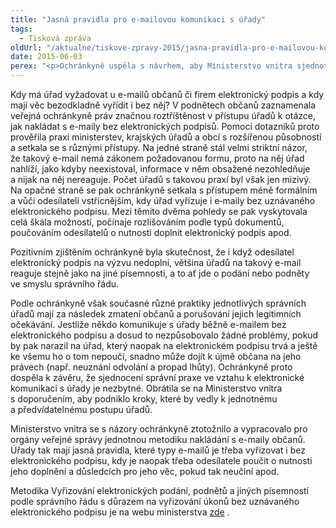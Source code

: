 ```yaml
---
title: "Jasná pravidla pro e-mailovou komunikaci s úřady"
tags:
  - Tisková zpráva
oldUrl: "/aktualne/tiskove-zpravy-2015/jasna-pravidla-pro-e-mailovou-komunikaci-s-urady"
date: 2015-06-03
perex: "<p>Ochránkyně uspěla s návrhem, aby Ministerstvo vnitra sjednotilo způsob, jakým různé úřady a úředníci veřejné správy vyřizují e-maily od občanů. Nová metodika ministerstva stanovila jasná pravidla, kdy mají úřady vyřizovat e-maily i bez elektronického podpisu a kdy mají odesílatele vyzvat k jeho doplnění, aby bylo možné e-mail považovat za podání podle správního řádu.</p>"
---
```


<!-- imported from the old website -->

<p>Kdy má úřad vyžadovat u e-mailů občanů či firem elektronický podpis a kdy mají věc bezodkladně vyřídit i bez něj? V podnětech občanů zaznamenala veřejná ochránkyně práv značnou roztříštěnost v přístupu úřadů k otázce, jak nakládat s e-maily bez elektronických podpisů. Pomocí dotazníků proto prověřila praxi ministerstev, krajských úřadů a obcí s rozšířenou působností a setkala se s různými přístupy. Na jedné straně stál velmi striktní názor, že takový e-mail nemá zákonem požadovanou formu, proto na něj úřad nahlíží, jako kdyby neexistoval, informace v něm obsažené nezohledňuje a nijak na něj nereaguje. Počet úřadů s takovou praxí byl však jen mizivý. Na opačné straně se pak ochránkyně setkala s přístupem méně formálním a vůči odesílateli vstřícnějším, kdy úřad vyřizuje i e‑maily bez uznávaného elektronického podpisu. Mezi těmito dvěma pohledy se pak vyskytovala celá škála možností, počínaje rozlišováním podle typů dokumentů, poučováním odesílatelů o nutnosti doplnit elektronický podpis apod. </p><p>Pozitivním zjištěním ochránkyně byla skutečnost, že i když odesílatel elektronický podpis na výzvu nedoplní, většina úřadů na takový e-mail reaguje stejně jako na jiné písemnosti, a to ať jde o podání nebo podněty ve smyslu správního řádu.</p><p>Podle ochránkyně však současné různé praktiky jednotlivých správních úřadů mají za následek zmatení občanů a porušování jejich legitimních očekávání. Jestliže někdo komunikuje s úřady běžně e-mailem bez elektronického podpisu a dosud to nezpůsobovalo žádné problémy, pokud by pak narazil na úřad, který naopak na elektronickém podpisu trvá a ještě ke všemu ho o tom nepoučí, snadno může dojít k újmě občana na jeho právech (např. neuznání odvolání a propad lhůty). Ochránkyně proto dospěla k závěru, že sjednocení správní praxe ve vztahu k elektronické komunikaci s úřady je nezbytné. Obrátila se na Ministerstvo vnitra s doporučením, aby podniklo kroky, které by vedly k jednotnému a předvídatelnému postupu úřadů.</p><p>Ministerstvo vnitra se s názory ochránkyně ztotožnilo a vypracovalo pro orgány veřejné správy jednotnou metodiku nakládání s e-maily občanů. Úřady tak mají jasná pravidla, které typy e-mailů je třeba vyřizovat i bez elektronického podpisu, kdy je naopak třeba odesílatele poučit o nutnosti jeho doplnění a důsledcích pro jeho věc, pokud tak neučiní apod.</p><p>Metodika Vyřizování elektronických podání, podnětů a jiných písemností podle správního řádu s důrazem na vyřizování úkonů bez uznávaného elektronického podpisu je na webu ministerstva <a title="Otevření do nového okna" href="http://www.mvcr.cz/clanek/spravni-rad-metodicke-pomucky-ke-spravnimu-radu-metodicke-pomucky-ke-spravnimu-radu.aspx" target="_blank">zde</a> <img alt="" src="https://www.ochrance.cz/typo3/ext/od_linkdesc/icons/external.gif" class="od_linkdesc_icon_external" />.</p>
